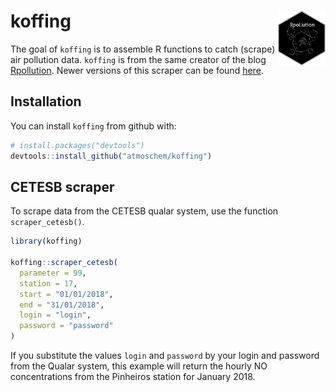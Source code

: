 
# koffing <img src="man/figures/logo.png" align="right" width = "15%">

The goal of `koffing` is to assemble R functions to catch (scrape) air
pollution data. `koffing` is from the same creator of the blog
[Rpollution](https://rpollution.com). Newer versions of this scraper can
be found [here](https://github.com/williamorim/rpollution).

## Installation

You can install `koffing` from github with:

``` r
# install.packages("devtools")
devtools::install_github("atmoschem/koffing")
```

## CETESB scraper

To scrape data from the CETESB qualar system, use the function
`scraper_cetesb()`.

``` r
library(koffing)

koffing::scraper_cetesb(
  parameter = 99, 
  station = 17, 
  start = "01/01/2018", 
  end = "31/01/2018", 
  login = "login", 
  password = "password"
)
```

If you substitute the values `login` and `password` by your login and
password from the Qualar system, this example will return the hourly NO
concentrations from the Pinheiros station for January 2018.
